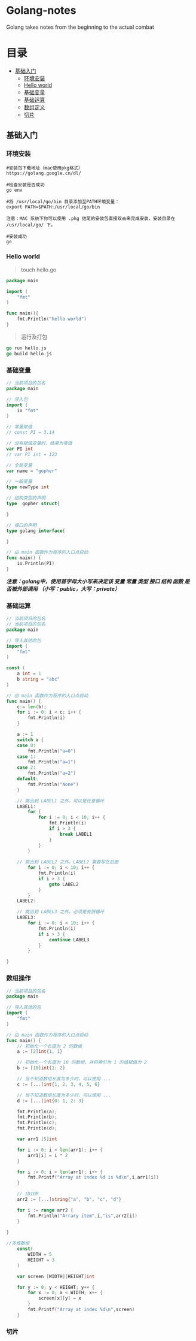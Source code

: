 # Golang-notes
Golang takes notes from the beginning to the actual combat

目录
===

<!-- TOC -->

- [基础入门](#基础入门)
    - [环境安装](#环境安装)
    - [Hello world](#hello-world)
    - [基础变量](#基础变量)
    - [基础运算](#基础运算)
    - [数组定义](#数组操作)
    - [切片](#切片)

<!-- /TOC -->


## 基础入门

### 环境安装
```shell
#安装包下载地址（mac使用pkg格式）
https://golang.google.cn/dl/

#检查安装是否成功
go env

#将 /usr/local/go/bin 目录添加至PATH环境变量：
export PATH=$PATH:/usr/local/go/bin

注意：MAC 系统下你可以使用 .pkg 结尾的安装包直接双击来完成安装，安装目录在 /usr/local/go/ 下。

#安装成功
go
```

### Hello world
> touch hello.go

```go
package main

import (
	"fmt"
)

func main(){
	fmt.Println("hello world")
}
```

> 运行及打包

```go
go run hello.js
go build hello.js
```

### 基础变量

```go
// 当前项目的包名
package main

// 导入包
import (
	io "fmt"
)

// 常量赋值
// const PI = 3.14

// 没有赋值变量时，结果为零值
var PI int
// var PI int = 123

// 全局变量
var name = "gopher"

// 一般变量
type newType int

// 结构类型的声明
type  gopher struct{

}

// 接口的声明
type golang interface{

}

// 由 main 函数作为程序的入口点启动
func main() {
	io.Println(PI)
}
```

***注意：golang中，使用首字母大小写来决定该 变量 常量 类型 接口 结构 函数 是否被外部调用
（小写：public，大写：private）***

### 基础运算
```go
// 当前项目的包名
// 当前项目的包名
package main

// 导入其他的包
import (
	"fmt"
)

const (
	a int = 1
	b string = "abc"
)

// 由 main 函数作为程序的入口点启动
func main() {
	c:= len(b);
	for i := 0; i < c; i++ {
		fmt.Println(i)
	}

	a := 1
	switch a {
	case 0:
		fmt.Println("a=0")
	case 1:
		fmt.Println("a=1")
	case 2:
		fmt.Println("a=2")
	default:
		fmt.Println("None")
	}

	// 跳出到 LABEL1 之外，可以是任意循环
	LABEL1:
		for {
			for i := 0; i < 10; i++ {
				fmt.Println(i)
				if i > 3 {
					break LABEL1
				}
			}
		}
			
	// 跳出到 LABEL2 之外，LABEL2 需要写在后面
		for i := 0; i < 10; i++ {
			fmt.Println(i)
			if i > 3 {
				goto LABEL2
			}
		}
	LABEL2:

	// 跳出到 LABEL3 之外，必须是有限循环
	LABEL3:
		for i := 0; i < 10; i++ {
			fmt.Println(i)
			if i > 3 {
				continue LABEL3
			}
		}

}
```

### 数组操作
```go
// 当前项目的包名
package main

// 导入其他的包
import (
	"fmt"
)

// 由 main 函数作为程序的入口点启动
func main() {
	// 初始化一个长度为 2 的数组
	a := [2]int{1, 1}

	// 初始化一个长度为 10 的数组，并将索引为 1 的值赋值为 2
	b := [10]int{1: 2}

	// 当不知道数组长度为多少时，可以使用 ...
	c := [...]int{1, 2, 3, 4, 5, 6}

	// 当不知道数组长度为多少时，可以使用 ...
	d := [...]int{0: 1, 2: 3}

	fmt.Println(a);
	fmt.Println(b);
	fmt.Println(c);
	fmt.Println(d);

	var arr1 [5]int

	for i := 0; i < len(arr1); i++ {
		arr1[i] = i * 2
	}

	for i := 0; i < len(arr1); i++ {
		fmt.Printf("Array at index %d is %d\n",i,arr1[i])
	}

	// IDIOM
	arr2 := [...]string{"a", "b", "c", "d"}

	for i := range arr2 {
		fmt.Println("Arrary item",i,"is",arr2[i])
	}
	
}

//多维数组
	const(
		WIDTH = 5
		HEIGHT = 3
	)

	var screen [WIDTH][HEIGHT]int

	for y := 0; y < HEIGHT; y++ {
		for x := 0; x < WIDTH; x++ {
			screen[x][y] = x
		}
		fmt.Printf("Array at index %d\n",screen)
	}
```

### 切片



